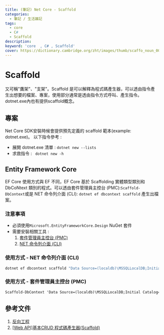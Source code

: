 ```yaml
---
title: (筆記) Net Core - Scaffold 
categories: 
  - 筆記 / 生活雜記
tags: 
  - core
  - C#
  - Scaffold
description:
keyword: 'core  , C# , Scaffold'
cover: https://dictionary.cambridge.org/zht/images/thumb/scaffo_noun_002_32226.jpg?version=5.0.248
---
```


# Scaffold 
又可稱"鷹架"、"支架"。Scaffold 是可以解釋為程式碼產生器，可以透由指令產生出想要的檔案、專案，使用部分通常是透由指令方式呼叫、產生指令。dotnet.exe內也有提供scaffold概念。

## 專案
Net Core SDK安裝時候會提供預先定義的 scaffold 範本(example: dotnet.exe)。 以下指令參考 : 
- 展開 dotnet.exe 清單 : ```dotnet new --lists ```
- 求救指令 : ``` dotnet new -h```


## Entity Framework Core 
EF Core 使用方式與 EF 不同，EF Core 基於 Scaffolding 實體類型類別和 DbCoNtext 類別的程式。可以透由套件管理員主控台 (PMC):```Scaffold-DbContext```或是 NET 命令列介面 (CLI): ```dotnet ef dbcontext scaffold``` 產生出檔案。

### 注意事項
- 必須使用```Microsoft.EntityFrameworkCore.Design``` NuGet 套件
- 需要安裝相關工具 : 
  1. [套件管理員主控台 (PMC)](https://docs.microsoft.com/zh-tw/ef/core/cli/powershell)
  2. [NET 命令列介面 (CLI)](https://docs.microsoft.com/zh-tw/ef/core/cli/dotnet)

### 使用方式 - NET 命令列介面 (CLI)
```cmd
dotnet ef dbcontext scaffold "Data Source=(localdb)\MSSQLLocalDB;Initial Catalog=Chinook" Microsoft.EntityFrameworkCore.SqlServer
```

### 使用方式 - 套件管理員主控台 (PMC)
```cmd
Scaffold-DbContext 'Data Source=(localdb)\MSSQLLocalDB;Initial Catalog=Chinook' Microsoft.EntityFrameworkCore.SqlServer
```

## 參考文件
1. [反向工程](https://docs.microsoft.com/zh-tw/ef/core/managing-schemas/scaffolding?tabs=dotnet-core-cli)
2. [[Web API]基本CRUD 程式碼產生器(Scaffold)](https://dotblogs.com.tw/stanley14/2016/07/02/193832)